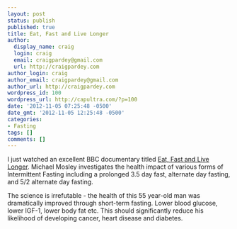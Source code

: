 ```yaml
---
layout: post
status: publish
published: true
title: Eat, Fast and Live Longer
author:
  display_name: craig
  login: craig
  email: craigpardey@gmail.com
  url: http://craigpardey.com
author_login: craig
author_email: craigpardey@gmail.com
author_url: http://craigpardey.com
wordpress_id: 100
wordpress_url: http://capultra.com/?p=100
date: '2012-11-05 07:25:48 -0500'
date_gmt: '2012-11-05 12:25:48 -0500'
categories:
- Fasting
tags: []
comments: []
---
```


I just watched an excellent BBC documentary titled [Eat, Fast and Live
Longer](http://www.bbc.co.uk/programmes/b01lxyzc). Michael Mosley investigates
the health impact of various forms of Intermittent Fasting including a
prolonged 3.5 day fast, alternate day fasting, and 5/2 alternate day fasting.

The science is irrefutable - the health of this 55 year-old man was
dramatically improved through short-term fasting. Lower blood glucose, lower
IGF-1, lower body fat etc. This should significantly reduce his likelihood of
developing cancer, heart disease and diabetes.

